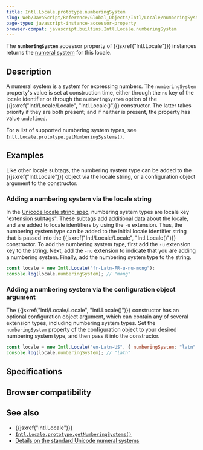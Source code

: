```yaml
---
title: Intl.Locale.prototype.numberingSystem
slug: Web/JavaScript/Reference/Global_Objects/Intl/Locale/numberingSystem
page-type: javascript-instance-accessor-property
browser-compat: javascript.builtins.Intl.Locale.numberingSystem
---
```




The **`numberingSystem`** accessor property of {{jsxref("Intl.Locale")}} instances returns the [numeral system](https://en.wikipedia.org/wiki/Numeral_system) for this locale.

## Description

A numeral system is a system for expressing numbers. The `numberingSystem` property's value is set at construction time, either through the `nu` key of the locale identifier or through the `numberingSystem` option of the {{jsxref("Intl/Locale/Locale", "Intl.Locale()")}} constructor. The latter takes priority if they are both present; and if neither is present, the property has value `undefined`.

For a list of supported numbering system types, see [`Intl.Locale.prototype.getNumberingSystems()`](/Web/JavaScript/Reference/Global_Objects/Intl/Locale/getNumberingSystems#supported_numbering_system_types).

## Examples

Like other locale subtags, the numbering system type can be added to the {{jsxref("Intl.Locale")}} object via the locale string, or a configuration object argument to the constructor.

### Adding a numbering system via the locale string

In the [Unicode locale string spec](https://www.unicode.org/reports/tr35/), numbering system types are locale key "extension subtags". These subtags add additional data about the locale, and are added to locale identifiers by using the `-u` extension. Thus, the numbering system type can be added to the initial locale identifier string that is passed into the {{jsxref("Intl/Locale/Locale", "Intl.Locale()")}} constructor. To add the numbering system type, first add the `-u` extension key to the string. Next, add the `-nu` extension to indicate that you are adding a numbering system. Finally, add the numbering system type to the string.

```js
const locale = new Intl.Locale("fr-Latn-FR-u-nu-mong");
console.log(locale.numberingSystem); // "mong"
```

### Adding a numbering system via the configuration object argument

The {{jsxref("Intl/Locale/Locale", "Intl.Locale()")}} constructor has an optional configuration object argument, which can contain any of several extension types, including numbering system types. Set the `numberingSystem` property of the configuration object to your desired numbering system type, and then pass it into the constructor.

```js
const locale = new Intl.Locale("en-Latn-US", { numberingSystem: "latn" });
console.log(locale.numberingSystem); // "latn"
```

## Specifications



## Browser compatibility



## See also

- {{jsxref("Intl.Locale")}}
- [`Intl.Locale.prototype.getNumberingSystems()`](/Web/JavaScript/Reference/Global_Objects/Intl/Locale/getNumberingSystems)
- [Details on the standard Unicode numeral systems](https://github.com/unicode-org/cldr/blob/main/common/supplemental/numberingSystems.xml)
